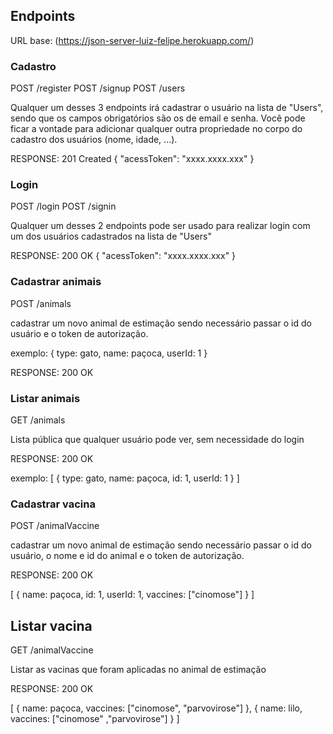 ## Endpoints

URL base: (https://json-server-luiz-felipe.herokuapp.com/)

### Cadastro

POST /register 
POST /signup 
POST /users

Qualquer um desses 3 endpoints irá cadastrar o usuário na lista de "Users", sendo que os campos obrigatórios são os de email e senha.
Você pode ficar a vontade para adicionar qualquer outra propriedade no corpo do cadastro dos usuários (nome, idade, ...).

RESPONSE: 201 Created 
{
    "acessToken": "xxxx.xxxx.xxx"
}

### Login

POST /login 
POST /signin

Qualquer um desses 2 endpoints pode ser usado para realizar login com um dos usuários cadastrados na lista de "Users"

RESPONSE: 200 OK
{
    "acessToken": "xxxx.xxxx.xxx"
}

### Cadastrar animais
POST /animals

cadastrar um novo animal de estimação sendo necessário passar o id do usuário e o token de autorização.

exemplo:
{
    type: gato,
    name: paçoca,
    userId: 1
}

RESPONSE: 200 OK 

### Listar animais
GET /animals

Lista pública que qualquer usuário pode ver, sem necessidade do login

RESPONSE: 200 OK

exemplo:
[
    {
        type: gato,
        name: paçoca,
        id: 1,
        userId: 1
    }
]

### Cadastrar vacina

POST /animalVaccine

cadastrar um novo animal de estimação sendo necessário passar o id do usuário, o nome e id do animal e o token de autorização.

RESPONSE: 200 OK

[
    {
        name: paçoca,
        id: 1,
        userId: 1,
        vaccines: ["cinomose"]
    }
]

## Listar vacina

GET /animalVaccine

Listar as vacinas que foram aplicadas no animal de estimação 

RESPONSE: 200 OK

[
    {
        name: paçoca,
        vaccines: ["cinomose", "parvovirose"]
    },
    {
        name: lilo,
        vaccines: ["cinomose" ,"parvovirose"]
    }
]